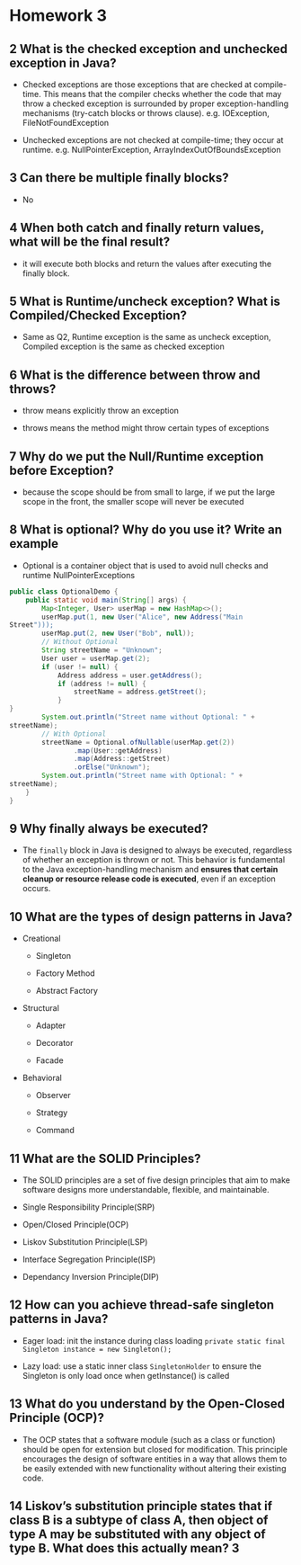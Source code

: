 # Homework 3

## 2 What is the checked exception and unchecked exception in Java?

- Checked exceptions are those exceptions that are checked at compile-time. This means that the compiler checks whether the code that may throw a checked exception is surrounded by proper exception-handling mechanisms (try-catch blocks or throws clause). e.g. IOException, FileNotFoundException

- Unchecked exceptions are not checked at compile-time; they occur at runtime. e.g. NullPointerException, ArrayIndexOutOfBoundsException

## 3 Can there be multiple finally blocks?

- No

## 4 When both catch and finally return values, what will be the final result?

- it will execute both blocks and return the values after executing the finally block.

## 5 What is Runtime/uncheck exception? What is Compiled/Checked Exception?

- Same as Q2, Runtime exception is the same as uncheck exception, Compiled exception is the same as checked exception

## 6 What is the difference between throw and throws?

- throw means explicitly throw an exception

- throws means the method might throw certain types of exceptions

## 7 Why do we put the Null/Runtime exception before Exception?

- because the scope should be from small to large, if we put the large scope in the front, the smaller scope will never be executed

## 8 What is optional? Why do you use it? Write an example

- Optional is a container object that is used to avoid null checks and runtime NullPointerExceptions

```java
public class OptionalDemo {
    public static void main(String[] args) {
        Map<Integer, User> userMap = new HashMap<>();
        userMap.put(1, new User("Alice", new Address("Main
Street")));
        userMap.put(2, new User("Bob", null));
        // Without Optional
        String streetName = "Unknown";
        User user = userMap.get(2);
        if (user != null) {
            Address address = user.getAddress();
            if (address != null) {
                streetName = address.getStreet();
            }
}
        System.out.println("Street name without Optional: " +
streetName);
        // With Optional
        streetName = Optional.ofNullable(userMap.get(2))
                .map(User::getAddress)
                .map(Address::getStreet)
                .orElse("Unknown");
        System.out.println("Street name with Optional: " +
streetName);
    }
}
```

## 9 Why finally always be executed?

- The `finally` block in Java is designed to always be executed, regardless of whether an exception is thrown or not. This behavior is fundamental to the Java exception-handling mechanism and **ensures that certain cleanup or resource release code is executed**, even if an exception occurs.

## 10 What are the types of design patterns in Java?

- Creational
  
  - Singleton
  
  - Factory Method
  
  - Abstract Factory

- Structural
  
  - Adapter
  
  - Decorator
  
  - Facade

- Behavioral
  
  - Observer
  
  - Strategy
  
  - Command

## 11 What are the SOLID Principles?

- The SOLID principles are a set of five design principles that aim to make software designs more understandable, flexible, and maintainable.

- Single Responsibility Principle(SRP)

- Open/Closed Principle(OCP)

- Liskov Substitution Principle(LSP)

- Interface Segregation Principle(ISP)

- Dependancy Inversion Principle(DIP)

## 12 How can you achieve thread-safe singleton patterns in Java?

- Eager load: init the instance during class loading `private static final Singleton instance = new Singleton();`

- Lazy load: use a static inner class `SingletonHolder` to ensure the Singleton is only load once when getInstance() is called 

## 13 What do you understand by the Open-Closed Principle (OCP)?

- The OCP states that a software module (such as a class or function) should be open for extension but closed for modification. This principle encourages the design of software entities in a way that allows them to be easily extended with new functionality without altering their existing code.

## 14 Liskov’s substitution principle states that if class B is a subtype of class A, then object of type A may be substituted with any object of type B. What does this actually mean? 3

